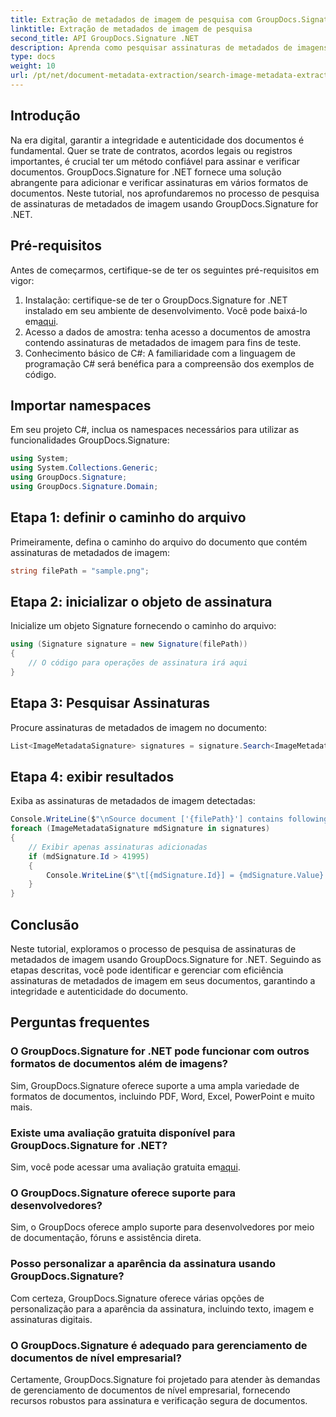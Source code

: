 ```yaml
---
title: Extração de metadados de imagem de pesquisa com GroupDocs.Signature
linktitle: Extração de metadados de imagem de pesquisa
second_title: API GroupDocs.Signature .NET
description: Aprenda como pesquisar assinaturas de metadados de imagens em documentos usando GroupDocs.Signature for .NET. Melhore a integridade e a autenticidade dos documentos sem esforço.
type: docs
weight: 10
url: /pt/net/document-metadata-extraction/search-image-metadata-extraction/
---
```

## Introdução
Na era digital, garantir a integridade e autenticidade dos documentos é fundamental. Quer se trate de contratos, acordos legais ou registros importantes, é crucial ter um método confiável para assinar e verificar documentos. GroupDocs.Signature for .NET fornece uma solução abrangente para adicionar e verificar assinaturas em vários formatos de documentos. Neste tutorial, nos aprofundaremos no processo de pesquisa de assinaturas de metadados de imagem usando GroupDocs.Signature for .NET. 
## Pré-requisitos
Antes de começarmos, certifique-se de ter os seguintes pré-requisitos em vigor:
1.  Instalação: certifique-se de ter o GroupDocs.Signature for .NET instalado em seu ambiente de desenvolvimento. Você pode baixá-lo em[aqui](https://releases.groupdocs.com/signature/net/).
2. Acesso a dados de amostra: tenha acesso a documentos de amostra contendo assinaturas de metadados de imagem para fins de teste.
3. Conhecimento básico de C#: A familiaridade com a linguagem de programação C# será benéfica para a compreensão dos exemplos de código.

## Importar namespaces
Em seu projeto C#, inclua os namespaces necessários para utilizar as funcionalidades GroupDocs.Signature:
```csharp
using System;
using System.Collections.Generic;
using GroupDocs.Signature;
using GroupDocs.Signature.Domain;
```
## Etapa 1: definir o caminho do arquivo
Primeiramente, defina o caminho do arquivo do documento que contém assinaturas de metadados de imagem:
```csharp
string filePath = "sample.png";
```
## Etapa 2: inicializar o objeto de assinatura
Inicialize um objeto Signature fornecendo o caminho do arquivo:
```csharp
using (Signature signature = new Signature(filePath))
{
    // O código para operações de assinatura irá aqui
}
```
## Etapa 3: Pesquisar Assinaturas
Procure assinaturas de metadados de imagem no documento:
```csharp
List<ImageMetadataSignature> signatures = signature.Search<ImageMetadataSignature>(SignatureType.Metadata);
```
## Etapa 4: exibir resultados
Exiba as assinaturas de metadados de imagem detectadas:
```csharp
Console.WriteLine($"\nSource document ['{filePath}'] contains following signatures.");
foreach (ImageMetadataSignature mdSignature in signatures)
{
    // Exibir apenas assinaturas adicionadas
    if (mdSignature.Id > 41995)
    {
        Console.WriteLine($"\t[{mdSignature.Id}] = {mdSignature.Value} ({mdSignature.Type})");
    }
}
```

## Conclusão
Neste tutorial, exploramos o processo de pesquisa de assinaturas de metadados de imagem usando GroupDocs.Signature for .NET. Seguindo as etapas descritas, você pode identificar e gerenciar com eficiência assinaturas de metadados de imagem em seus documentos, garantindo a integridade e autenticidade do documento.
## Perguntas frequentes
### O GroupDocs.Signature for .NET pode funcionar com outros formatos de documentos além de imagens?
Sim, GroupDocs.Signature oferece suporte a uma ampla variedade de formatos de documentos, incluindo PDF, Word, Excel, PowerPoint e muito mais.
### Existe uma avaliação gratuita disponível para GroupDocs.Signature for .NET?
Sim, você pode acessar uma avaliação gratuita em[aqui](https://releases.groupdocs.com/).
### O GroupDocs.Signature oferece suporte para desenvolvedores?
Sim, o GroupDocs oferece amplo suporte para desenvolvedores por meio de documentação, fóruns e assistência direta.
### Posso personalizar a aparência da assinatura usando GroupDocs.Signature?
Com certeza, GroupDocs.Signature oferece várias opções de personalização para a aparência da assinatura, incluindo texto, imagem e assinaturas digitais.
### O GroupDocs.Signature é adequado para gerenciamento de documentos de nível empresarial?
Certamente, GroupDocs.Signature foi projetado para atender às demandas de gerenciamento de documentos de nível empresarial, fornecendo recursos robustos para assinatura e verificação segura de documentos.